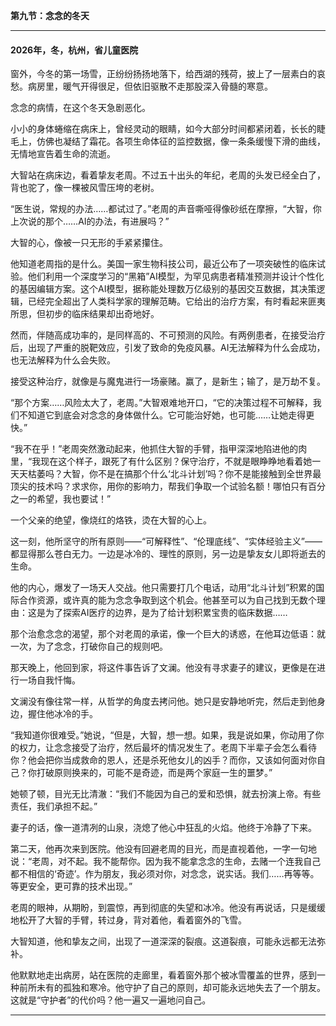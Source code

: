 **第九节：念念的冬天**

---

#### **2026年，冬，杭州，省儿童医院**

窗外，今冬的第一场雪，正纷纷扬扬地落下，给西湖的残荷，披上了一层素白的哀愁。病房里，暖气开得很足，但依旧驱散不走那股深入骨髓的寒意。

念念的病情，在这个冬天急剧恶化。

小小的身体蜷缩在病床上，曾经灵动的眼睛，如今大部分时间都紧闭着，长长的睫毛上，仿佛也凝结了霜花。各项生命体征的监控数据，像一条条缓慢下滑的曲线，无情地宣告着生命的流逝。

大智站在病床边，看着挚友老周。不过五十出头的年纪，老周的头发已经全白了，背也驼了，像一棵被风雪压垮的老树。

“医生说，常规的办法……都试过了。”老周的声音嘶哑得像砂纸在摩擦，“大智，你上次说的那个……AI的办法，有进展吗？”

大智的心，像被一只无形的手紧紧攥住。

他知道老周指的是什么。美国一家生物科技公司，最近公布了一项突破性的临床试验。他们利用一个深度学习的“黑箱”AI模型，为罕见病患者精准预测并设计个性化的基因编辑方案。这个AI模型，据称能处理数万亿级别的基因交互数据，其决策逻辑，已经完全超出了人类科学家的理解范畴。它给出的治疗方案，有时看起来匪夷所思，但初步的临床结果却出奇地好。

然而，伴随高成功率的，是同样高的、不可预测的风险。有两例患者，在接受治疗后，出现了严重的脱靶效应，引发了致命的免疫风暴。AI无法解释为什么会成功，也无法解释为什么会失败。

接受这种治疗，就像是与魔鬼进行一场豪赌。赢了，是新生；输了，是万劫不复。

“那个方案……风险太大了，老周。”大智艰难地开口，“它的决策过程不可解释，我们不知道它到底会对念念的身体做什么。它可能治好她，也可能……让她走得更快。”

“我不在乎！”老周突然激动起来，他抓住大智的手臂，指甲深深地陷进他的肉里，“我现在这个样子，跟死了有什么区别？保守治疗，不就是眼睁睁地看着她一天天枯萎吗？大智，你不是在搞那个什么‘北斗计划’吗？你不是能接触到全世界最顶尖的技术吗？求求你，用你的影响力，帮我们争取一个试验名额！哪怕只有百分之一的希望，我也要试！”

一个父亲的绝望，像烧红的烙铁，烫在大智的心上。

这一刻，他所坚守的所有原则——“可解释性”、“伦理底线”、“实体经验主义”——都显得那么苍白无力。一边是冰冷的、理性的原则，另一边是挚友女儿即将逝去的生命。

他的内心，爆发了一场天人交战。他只需要打几个电话，动用“北斗计划”积累的国际合作资源，或许真的能为念念争取到这个机会。他甚至可以为自己找到无数个理由：这是为了探索AI医疗的边界，是为了给计划积累宝贵的临床数据……

那个治愈念念的渴望，那个对老周的承诺，像一个巨大的诱惑，在他耳边低语：就一次，为了念念，打破你自己的规则吧。

那天晚上，他回到家，将这件事告诉了文澜。他没有寻求妻子的建议，更像是在进行一场自我忏悔。

文澜没有像往常一样，从哲学的角度去拷问他。她只是安静地听完，然后走到他身边，握住他冰冷的手。

“我知道你很难受。”她说，“但是，大智，想一想。如果，我是说如果，你动用了你的权力，让念念接受了治疗，然后最坏的情况发生了。老周下半辈子会怎么看待你？他会把你当成救命的恩人，还是杀死他女儿的凶手？而你，又该如何面对你自己？你打破原则换来的，可能不是奇迹，而是两个家庭一生的噩梦。”

她顿了顿，目光无比清澈：“我们不能因为自己的爱和恐惧，就去扮演上帝。有些责任，我们承担不起。”

妻子的话，像一道清冽的山泉，浇熄了他心中狂乱的火焰。他终于冷静了下来。

第二天，他再次来到医院。他没有回避老周的目光，而是直视着他，一字一句地说：“老周，对不起。我不能帮你。因为我不能拿念念的生命，去赌一个连我自己都不相信的‘奇迹’。作为朋友，我必须对你，对念念，说实话。我们……再等等。等更安全，更可靠的技术出现。”

老周的眼神，从期盼，到震惊，再到彻底的失望和冰冷。他没有再说话，只是缓缓地松开了大智的手臂，转过身，背对着他，看着窗外的飞雪。

大智知道，他和挚友之间，出现了一道深深的裂痕。这道裂痕，可能永远都无法弥补。

他默默地走出病房，站在医院的走廊里，看着窗外那个被冰雪覆盖的世界，感到一种前所未有的孤独和寒冷。他守护了自己的原则，却可能永远地失去了一个朋友。这就是“守护者”的代价吗？他一遍又一遍地问自己。

---

###
